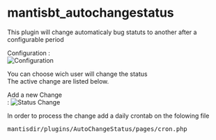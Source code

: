 # mantisbt_autochangestatus
This plugin will change automaticaly bug statuts to another after a configurable period

<p>Configuration :<br />
<img src="http://www.h-hennes.fr/blog/wp-content/uploads/2015/08/changestatus.jpg" alt="Configuration" />
</p>

<p>You can choose wich user will change the status<br />The active change are listed below.</p>

<p>Add a new Change <br /> :
<img src="http://www.h-hennes.fr/blog/wp-content/uploads/2015/08/add-status-change.jpg" alt="Status Change" />
</p>

<p>In order to process the change add a daily crontab on the folowing file </p>
<pre>mantisdir/plugins/AutoChangeStatus/pages/cron.php </pre>
